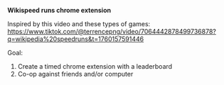 **Wikispeed runs chrome extension**

Inspired by this video and these types of games: https://www.tiktok.com/@terrencepng/video/7064442878499736878?q=wikipedia%20speedruns&t=1760157591446

Goal: 
1. Create a timed chrome extension with a leaderboard
2. Co-op against friends and/or computer 
